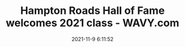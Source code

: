 ---
"title": "Hampton Roads Hall of Fame welcomes 2021 class - WAVY.com"
"date": "2021-11-9 6:11:52"
"feed_name": "GOOGLENEWSCONSTRUCTION"
"feed_website": "https://news.google.com/search?q=construction%2Bincident&hl=en-US&gl=US&ceid=US:en"
"feed_rss": "https://news.google.com/rss/search?q=construction%2Bincident&hl=en-US&gl=US&ceid=US:en"
"link": "https://www.wavy.com/video/hampton-roads-hall-of-fame-welcomes-2021-class/7135787/"
"source": "{'href': 'https://www.wavy.com', 'title': 'WAVY.com'}"
"file": "_posts/2021-1-1-512a19a7d85f681c4bcecc9469a0d1d213b99a0f.md"
"accident": "0"
"drilling": "0"
"dead": "0"
"injured": "0"
"arrested": "0"
"place": "unknown place"
"where": "unknown site"
"causes": "unknown"
"place_uri": "unknown place"
---